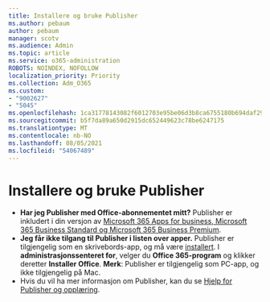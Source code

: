```yaml
---
title: Installere og bruke Publisher
ms.author: pebaum
author: pebaum
manager: scotv
ms.audience: Admin
ms.topic: article
ms.service: o365-administration
ROBOTS: NOINDEX, NOFOLLOW
localization_priority: Priority
ms.collection: Adm_O365
ms.custom:
- "9002627"
- "5045"
ms.openlocfilehash: 1ca31778143082f6012703e95be06d3b8ca6755180b694daf29f7fda0c64532f
ms.sourcegitcommit: b5f7da89a650d2915dc652449623c78be6247175
ms.translationtype: MT
ms.contentlocale: nb-NO
ms.lasthandoff: 08/05/2021
ms.locfileid: "54067489"
---
```

# <a name="install-and-use-publisher"></a>Installere og bruke Publisher

- **Har jeg Publisher med Office-abonnementet mitt?** Publisher er inkludert i din versjon av [Microsoft 365 Apps for business, Microsoft 365 Business Standard og Microsoft 365 Business Premium](https://products.office.com/compare-all-microsoft-office-products?activetab=tab:primaryr2).
- **Jeg får ikke tilgang til Publisher i listen over apper.**  Publisher er tilgjengelig som en skrivebords-app, og må være [installert](https://support.office.com/article/Install-Office-apps-from-Office-365-dcf2d841-dac7-455b-9a77-fc8f7ee92702). I **administrasjonssenteret for**, velger du **Office 365-program** og klikker deretter **Installer Office**. **Merk**: Publisher er tilgjengelig som PC-app, og ikke tilgjengelig på Mac.
- Hvis du vil ha mer informasjon om Publisher, kan du se [Hjelp for Publisher og opplæring](https://support.office.com/publisher).
